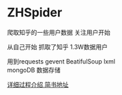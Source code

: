 # ZHSpider
爬取知乎的一些用户数据 关注用户开始 

从自己开始 抓取了知乎 1.3W数据用户

用到requests  gevent  BeatifulSoup lxml  
mongoDB 数据存储


[详细过程介绍 简书地址](http://www.jianshu.com/writer#/notebooks/1863316/notes/5624141/preview)
